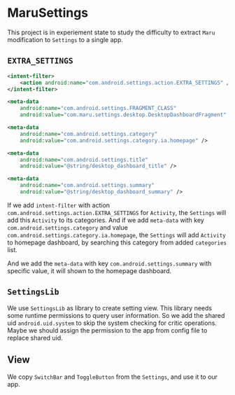 # MaruSettings

This project is in experiement state to study the difficulty to extract `Maru` modification
to `Settings` to a single app.

## `EXTRA_SETTINGS`

```xml
<intent-filter>
    <action android:name="com.android.settings.action.EXTRA_SETTINGS" />
</intent-filter>

<meta-data
    android:name="com.android.settings.FRAGMENT_CLASS"
    android:value="com.maru.settings.desktop.DesktopDashboardFragment" />

<meta-data
    android:name="com.android.settings.category"
    android:value="com.android.settings.category.ia.homepage" />

<meta-data
    android:name="com.android.settings.title"
    android:value="@string/desktop_dashboard_title" />

<meta-data
    android:name="com.android.settings.summary"
    android:value="@string/desktop_dashboard_summary" />
```

If we add `intent-filter` with action `com.android.settings.action.EXTRA_SETTINGS` for `Activity`,
the `Settings` will add this `Activity` to its categories. And if we add `meta-data` with key
`com.android.settings.category` and value `com.android.settings.category.ia.homepage`, the
`Settings` will add `Activity` to homepage dashboard, by searching this category from added
`categories` list.

And we add the `meta-data` with key `com.android.settings.summary` with specific value, it will
shown to the homepage dashboard.

## `SettingsLib`

We use `SettingsLib` as library to create setting view. This library needs some runtime permissions
to query user information. So we add the shared uid `android.uid.system` to skip the system checking
for critic operations. Maybe we should assign the permission to the app from config file to replace
shared uid.

## View

We copy `SwitchBar` and `ToggleButton` from the `Settings`, and use it to our app.
